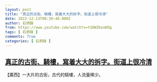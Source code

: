 ```yaml
---
layout: post
title: "真正的古街、騎樓，寫着大大的拆字。街道上很冷清"
date: 2022-12-13T00:39:48.000Z
author: 石炳鋒
from: https://www.youtube.com/watch?v=tSOWZkooKDg
tags: [ 石炳锋 ]
comments: True
categories: [ 石炳锋 ]
---
```

<!--1670891988000-->
[真正的古街、騎樓，寫着大大的拆字。街道上很冷清](https://www.youtube.com/watch?v=tSOWZkooKDg)
------

<div>
【廣西】一大片的古街，古代的騎樓，人流量稀少。
</div>
